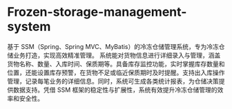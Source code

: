 # Frozen-storage-management-system
基于 SSM（Spring、Spring MVC、MyBatis）的冷冻仓储管理系统，专为冷冻仓储业务打造，实现高效精准管理。  系统能对货物信息进行详细录入与管理，涵盖货物名称、数量、入库时间、保质期等。具备库存监控功能，实时掌握库存数量和位置，还能设置库存预警，在货物不足或临近保质期时及时提醒。支持出入库操作管理，记录每笔业务的详细信息。同时，系统可生成各类统计报表，为仓储决策提供数据支持。凭借 SSM 框架的稳定性与扩展性，系统有效提升冷冻仓储管理的效率和安全性。 
